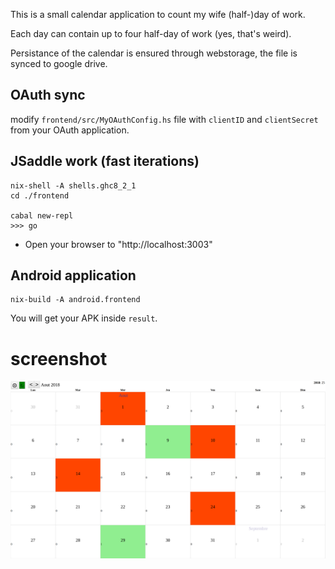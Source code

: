 This is a small calendar application to count my wife (half-)day of work.

Each day can contain up to four half-day of work (yes, that's weird).

Persistance of the calendar is ensured through webstorage, the file is synced to google drive.

## OAuth sync

modify `frontend/src/MyOAuthConfig.hs` file with `clientID` and
`clientSecret` from your OAuth application.

## JSaddle work (fast iterations)

```shell
nix-shell -A shells.ghc8_2_1
cd ./frontend

cabal new-repl
>>> go
```

- Open your browser to "http://localhost:3003"

## Android application

```shell
nix-build -A android.frontend
```

You will get your APK inside `result`.

# screenshot

![frontent](screenshot.png)
